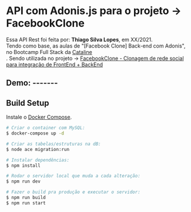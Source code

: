 <!--
<div align="center">
<img src="./ReadMeFiles/app.jpg" align="center">
</div>-->

# API com Adonis.js para o projeto -> FacebookClone

<p>Essa API Rest foi feita por: <strong>Thiago Silva Lopes</strong>, em XX/2021.</br>
Tendo como base, as aulas de "[Facebook Clone] Back-end com Adonis", no Bootcamp Full Stack da <a href="https://bootcamp.cataline.io/">Cataline</a></br>.
Sendo utilizada no projeto -> <a href="https://github.com/Thiagoow/FrontEnd-FacebookClone">
FacebookClone - Clonagem de rede social para integração de FrontEnd + BackEnd</a></p>

## Demo: -------

## Build Setup

Instale o [Docker Compose](https://docs.docker.com/compose/install/).

```bash
# Criar o container com MySQL:
$ docker-compose up -d

# Criar as tabelas/estruturas na dB:
$ node ace migration:run

# Instalar dependências:
$ npm install

# Rodar o servidor local que muda a cada alteração:
$ npm run dev

# Fazer o build pra produção e executar o servidor:
$ npm run build
$ npm run start
```
